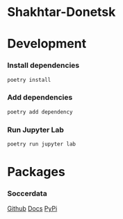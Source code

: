 # Shakhtar-Donetsk

# Development

### Install dependencies
```bash
poetry install
```

### Add dependencies
```bash
poetry add dependency
```

### Run Jupyter Lab
```bash
poetry run jupyter lab
```

# Packages

### Soccerdata
[Github](https://github.com/probberechts/soccerdata)
[Docs](https://soccerdata.readthedocs.io/en/latest/index.html)
[PyPi](https://pypi.org/project/soccerdata/)
